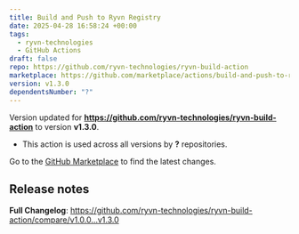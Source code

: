 ```yaml
---
title: Build and Push to Ryvn Registry
date: 2025-04-28 16:58:24 +00:00
tags:
  - ryvn-technologies
  - GitHub Actions
draft: false
repo: https://github.com/ryvn-technologies/ryvn-build-action
marketplace: https://github.com/marketplace/actions/build-and-push-to-ryvn-registry
version: v1.3.0
dependentsNumber: "?"
---
```



Version updated for **https://github.com/ryvn-technologies/ryvn-build-action** to version **v1.3.0**.
- This action is used across all versions by **?** repositories.

Go to the [GitHub Marketplace](https://github.com/marketplace/actions/build-and-push-to-ryvn-registry) to find the latest changes.

## Release notes

**Full Changelog**: https://github.com/ryvn-technologies/ryvn-build-action/compare/v1.0.0...v1.3.0
